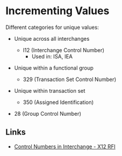 # Incrementing Values

Different categories for unique values:

- Unique across all interchanges
    - I12 (Interchange Control Number)
        - Used in: ISA, IEA
- Unique within a functional group
    - 329 (Transaction Set Control Number)
- Unique within transaction set
    - 350 (Assigned Identification)

- 28 (Group Control Number)

## Links

- [Control Numbers in Interchange - X12 RFI](http://www.x12.org/rfis/Control%20Numbers%20in%20Interchange.pdf)
